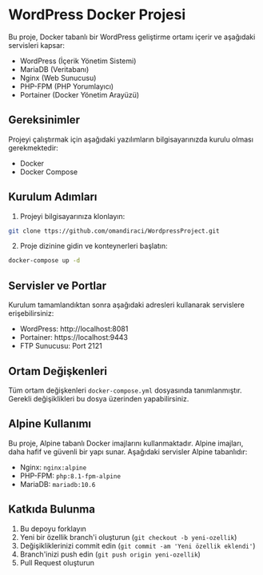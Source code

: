 # WordPress Docker Projesi

Bu proje, Docker tabanlı bir WordPress geliştirme ortamı içerir ve aşağıdaki servisleri kapsar:

- WordPress (İçerik Yönetim Sistemi)
- MariaDB (Veritabanı)
- Nginx (Web Sunucusu)
- PHP-FPM (PHP Yorumlayıcı)
- Portainer (Docker Yönetim Arayüzü)

## Gereksinimler

Projeyi çalıştırmak için aşağıdaki yazılımların bilgisayarınızda kurulu olması gerekmektedir:

- Docker
- Docker Compose

## Kurulum Adımları

1. Projeyi bilgisayarınıza klonlayın:
```bash
git clone ttps://github.com/omandiraci/WordpressProject.git
```

2. Proje dizinine gidin ve konteynerleri başlatın:
```bash
docker-compose up -d
```

## Servisler ve Portlar

Kurulum tamamlandıktan sonra aşağıdaki adresleri kullanarak servislere erişebilirsiniz:

- WordPress: http://localhost:8081
- Portainer: https://localhost:9443
- FTP Sunucusu: Port 2121

## Ortam Değişkenleri

Tüm ortam değişkenleri `docker-compose.yml` dosyasında tanımlanmıştır. Gerekli değişiklikleri bu dosya üzerinden yapabilirsiniz.

## Alpine Kullanımı

Bu proje, Alpine tabanlı Docker imajlarını kullanmaktadır. Alpine imajları, daha hafif ve güvenli bir yapı sunar. Aşağıdaki servisler Alpine tabanlıdır:

- Nginx: `nginx:alpine`
- PHP-FPM: `php:8.1-fpm-alpine`
- MariaDB: `mariadb:10.6`

## Katkıda Bulunma

1. Bu depoyu forklayın
2. Yeni bir özellik branch'i oluşturun (`git checkout -b yeni-ozellik`)
3. Değişikliklerinizi commit edin (`git commit -am 'Yeni özellik eklendi'`)
4. Branch'inizi push edin (`git push origin yeni-ozellik`)
5. Pull Request oluşturun

